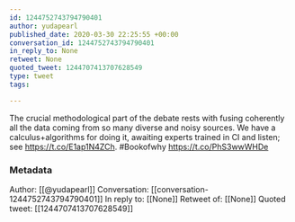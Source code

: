 ```yaml
---
id: 1244752743794790401
author: yudapearl
published_date: 2020-03-30 22:25:55 +00:00
conversation_id: 1244752743794790401
in_reply_to: None
retweet: None
quoted_tweet: 1244707413707628549
type: tweet
tags:

---
```


The crucial methodological part of the debate rests with fusing coherently all the data coming from so many diverse and noisy sources. We have a calculus+algorithms for doing it, awaiting experts trained in CI and listen; see  https://t.co/E1ap1N4ZCh. #Bookofwhy https://t.co/PhS3wwWHDe

### Metadata

Author: [[@yudapearl]]
Conversation: [[conversation-1244752743794790401]]
In reply to: [[None]]
Retweet of: [[None]]
Quoted tweet: [[1244707413707628549]]
